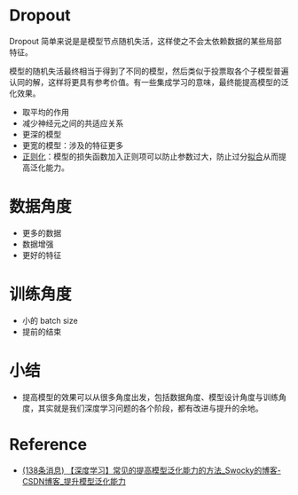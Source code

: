 # Dropout
Dropout 简单来说是是模型节点随机失活，这样使之不会太依赖数据的某些局部特征。

模型的随机失活最终相当于得到了不同的模型，然后类似于投票取各个子模型普遍认同的解，这样将更具有参考价值。有一些集成学习的意味，最终能提高模型的泛化效果。

- 取平均的作用
- 减少神经元之间的共适应关系
- 更深的模型
- 更宽的模型：涉及的特征更多
- [正则化](https://blog.csdn.net/weixin_41960890/article/details/104891561?ops_request_misc=%257B%2522request%255Fid%2522%253A%2522166590221616782390593883%2522%252C%2522scm%2522%253A%252220140713.130102334..%2522%257D&request_id=166590221616782390593883&biz_id=0&utm_medium=distribute.pc_search_result.none-task-blog-2~all~top_positive~default-1-104891561-null-null.142^v56^control,201^v3^add_ask&utm_term=%E6%AD%A3%E5%88%99%E5%8C%96%20&spm=1018.2226.3001.4187)：模型的损失函数加入正则项可以防止参数过大，防止过分[拟合](https://so.csdn.net/so/search?q=%E6%8B%9F%E5%90%88&spm=1001.2101.3001.7020)从而提高泛化能力。

# 数据角度
- 更多的数据
- 数据增强
- 更好的特征

# 训练角度
- 小的 batch size
- 提前的结束

# 小结
- 提高模型的效果可以从很多角度出发，包括数据角度、模型设计角度与训练角度，其实就是我们深度学习问题的各个阶段，都有改进与提升的余地。

# Reference
- [(138条消息) 【深度学习】常见的提高模型泛化能力的方法_Swocky的博客-CSDN博客_提升模型泛化能力](https://blog.csdn.net/Swocky/article/details/105717067?ops_request_misc=%257B%2522request%255Fid%2522%253A%2522166590134316782388066119%2522%252C%2522scm%2522%253A%252220140713.130102334.pc%255Fall.%2522%257D&request_id=166590134316782388066119&biz_id=0&utm_medium=distribute.pc_search_result.none-task-blog-2~all~first_rank_ecpm_v1~rank_v31_ecpm-2-105717067-null-null.142^v56^control,201^v3^add_ask&utm_term=%E5%A6%82%E4%BD%95%E6%8F%90%E9%AB%98%E6%A8%A1%E5%9E%8B%E7%9A%84%E6%B3%9B%E7%94%A8%E6%80%A7&spm=1018.2226.3001.4187)
